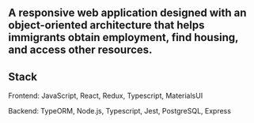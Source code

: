 ## A responsive web application designed with an object-oriented architecture that helps immigrants obtain employment, find housing, and access other resources.

## Stack

Frontend: JavaScript, React, Redux, Typescript, MaterialsUI

Backend: TypeORM, Node.js, Typescript, Jest, PostgreSQL, Express
